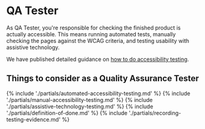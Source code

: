 # QA Tester

As QA Tester, you're responsible for checking the finished product is actually accessible. This means running automated tests, manually checking the pages against the WCAG criteria, and testing usability with assistive technology.

We have published detailed guidance on [how to do accessibility testing](/best-practice/how-to-do-accessibility-testing).

<h2>Things to consider <span class="govuk-visually-hidden">as a Quality Assurance Tester</span></h2>

{% include './partials/automated-accessibility-testing.md' %}
{% include './partials/manual-accessibility-testing.md' %}
{% include './partials/assistive-technology-testing.md' %}
{% include './partials/definition-of-done.md' %}
{% include './partials/recording-testing-evidence.md' %}
